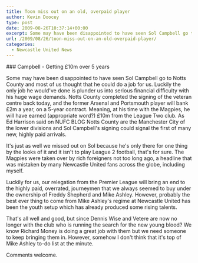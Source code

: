 ```yaml
---
title: Toon miss out on an old, overpaid player
author: Kevin Doocey
type: post
date: 2009-08-26T10:37:14+00:00
excerpt: Some may have been disappointed to have seen Sol Campbell go to Notts County and most of us thought that he could do a job
url: /2009/08/26/toon-miss-out-on-an-old-overpaid-player/
categories:
  - Newcastle United News
---
```


### Campbell - Getting £10m over 5 years

Some may have been disappointed to have seen Sol Campbell go to Notts County and most of us thought that he could do a job for us. Luckily the only job he would've done is plunder us into serious financial difficulty with his huge wage demands. Notts County completed the  signing of the veteran centre back today, and the former Arsenal and Portsmouth player will bank £2m a year, on a 5-year contract. Meaning, at his time with the Magpies, he will have earned (appropriate word?) £10m from the League Two club. As Ed Harrison said on NUFC BLOG Notts County are the Manchester City of the lower divisions and Sol Campbell's signing could signal the first of many new, highly paid arrivals.

It's just as well we missed out on Sol because he's only there for one thing by the looks of it and it isn't to play League 2 football, that's for sure. The Magpies were taken over by rich foreigners not too long ago, a headline that was mistaken by many Newcastle United fans across the globe, including myself.

Luckily for us, our relegation from the Premier League will bring an end to the highly paid, overrated, journeymen that we always seemed to buy under the ownership of Freddy Shepherd and Mike Ashley. However, probably the best ever thing to come from Mike Ashley's regime at Newcastle United has been the youth setup which has already produced some rising talents.

That's all well and good, but since Dennis Wise and Vetere are now no longer with the club who is running the search for the new young blood? We know Richard Money is doing a great job with them but we need someone to keep bringing them in. However, somehow I don't think that it's top of Mike Ashley to-do list at the minute.

Comments welcome.
